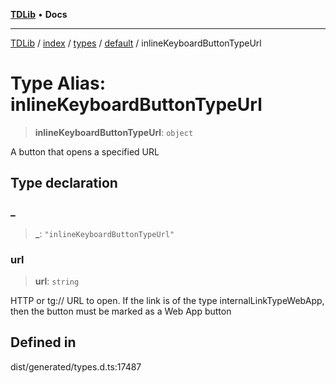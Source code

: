 [**TDLib**](../../../../../../README.md) • **Docs**

***

[TDLib](../../../../../../modules.md) / [index](../../../../../README.md) / [types](../../../README.md) / [default](../README.md) / inlineKeyboardButtonTypeUrl

# Type Alias: inlineKeyboardButtonTypeUrl

> **inlineKeyboardButtonTypeUrl**: `object`

A button that opens a specified URL

## Type declaration

### \_

> **\_**: `"inlineKeyboardButtonTypeUrl"`

### url

> **url**: `string`

HTTP or tg:// URL to open. If the link is of the type internalLinkTypeWebApp, then the button must be marked as a Web App button

## Defined in

dist/generated/types.d.ts:17487
